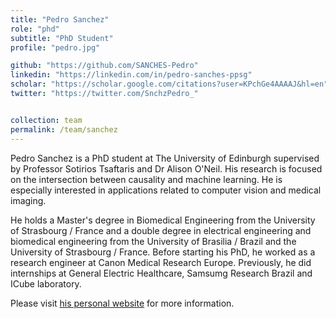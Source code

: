 ```yaml
---
title: "Pedro Sanchez"
role: "phd"
subtitle: "PhD Student"
profile: "pedro.jpg"

github: "https://github.com/SANCHES-Pedro"
linkedin: "https://linkedin.com/in/pedro-sanches-ppsg"
scholar: "https://scholar.google.com/citations?user=KPchGe4AAAAJ&hl=en"
twitter: "https://twitter.com/SnchzPedro_"


collection: team
permalink: /team/sanchez
---
```


Pedro Sanchez is a PhD student at The University of Edinburgh supervised by
Professor Sotirios Tsaftaris and Dr Alison O'Neil. His research is focused on the intersection between
causality and machine learning. He is especially interested in applications related to computer vision and medical imaging.

He holds a Master's degree in Biomedical Engineering from the University of Strasbourg / France and 
a double degree in electrical engineering and biomedical engineering from the University of Brasilia / Brazil and the University of Strasbourg / France.
Before starting his PhD, he worked as a research engineer at Canon Medical Research Europe. 
Previously, he did internships at General Electric Healthcare, Samsumg Research Brazil and ICube laboratory.

Please visit [his personal website](https://www.ppsanchez.com/) for more information.
